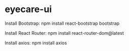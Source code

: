 # eyecare-ui

Install Bootstrap: npm install react-bootstrap bootstrap

Install React Router: npm install react-router-dom@latest

Install axios: npm install axios
